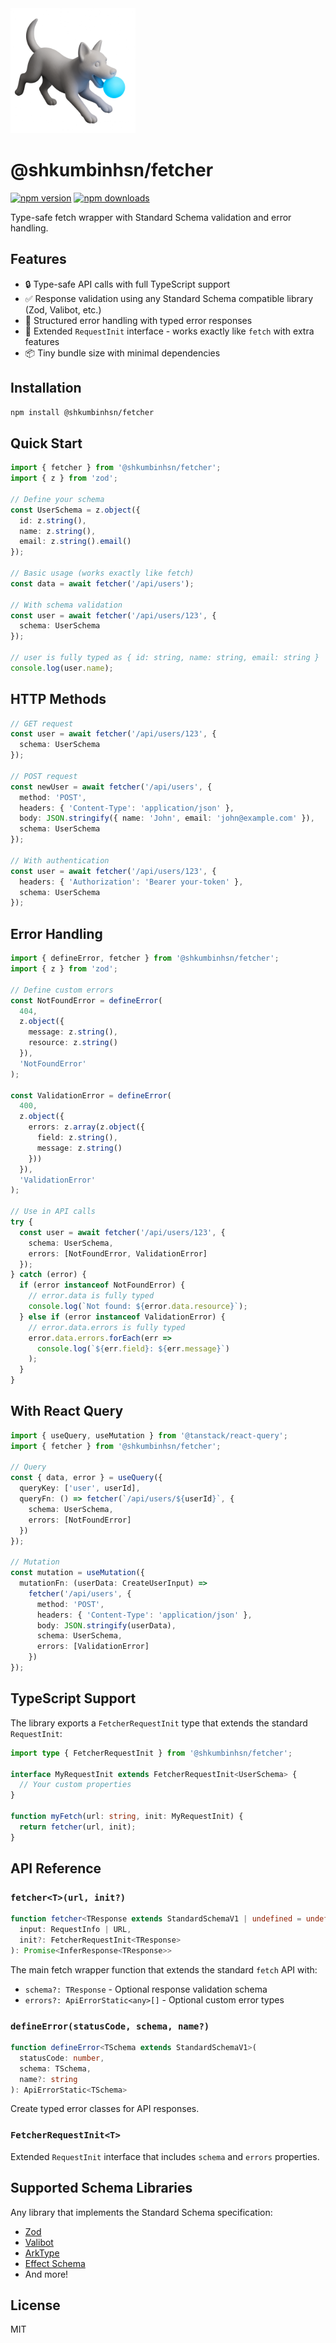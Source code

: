 <img src="./docs/src/assets/img.png" alt="Dog fetching a ball" width="200" />

# @shkumbinhsn/fetcher
[![npm version](https://img.shields.io/npm/v/@shkumbinhsn/fetcher.svg)](https://www.npmjs.com/package/@shkumbinhsn/fetcher)
[![npm downloads](https://img.shields.io/npm/dm/@shkumbinhsn/fetcher.svg)](https://www.npmjs.com/package/@shkumbinhsn/fetcher)

Type-safe fetch wrapper with Standard Schema validation and error handling.

## Features

- 🔒 Type-safe API calls with full TypeScript support
- ✅ Response validation using any Standard Schema compatible library (Zod, Valibot, etc.)
- 🎯 Structured error handling with typed error responses
- 🚀 Extended `RequestInit` interface - works exactly like `fetch` with extra features
- 📦 Tiny bundle size with minimal dependencies

## Installation

```bash
npm install @shkumbinhsn/fetcher
```

## Quick Start

```typescript
import { fetcher } from '@shkumbinhsn/fetcher';
import { z } from 'zod';

// Define your schema
const UserSchema = z.object({
  id: z.string(),
  name: z.string(),
  email: z.string().email()
});

// Basic usage (works exactly like fetch)
const data = await fetcher('/api/users');

// With schema validation
const user = await fetcher('/api/users/123', {
  schema: UserSchema
});

// user is fully typed as { id: string, name: string, email: string }
console.log(user.name);
```

## HTTP Methods

```typescript
// GET request
const user = await fetcher('/api/users/123', {
  schema: UserSchema
});

// POST request
const newUser = await fetcher('/api/users', {
  method: 'POST',
  headers: { 'Content-Type': 'application/json' },
  body: JSON.stringify({ name: 'John', email: 'john@example.com' }),
  schema: UserSchema
});

// With authentication
const user = await fetcher('/api/users/123', {
  headers: { 'Authorization': 'Bearer your-token' },
  schema: UserSchema
});
```

## Error Handling

```typescript
import { defineError, fetcher } from '@shkumbinhsn/fetcher';
import { z } from 'zod';

// Define custom errors
const NotFoundError = defineError(
  404,
  z.object({
    message: z.string(),
    resource: z.string()
  }),
  'NotFoundError'
);

const ValidationError = defineError(
  400,
  z.object({
    errors: z.array(z.object({
      field: z.string(),
      message: z.string()
    }))
  }),
  'ValidationError'
);

// Use in API calls
try {
  const user = await fetcher('/api/users/123', {
    schema: UserSchema,
    errors: [NotFoundError, ValidationError]
  });
} catch (error) {
  if (error instanceof NotFoundError) {
    // error.data is fully typed
    console.log(`Not found: ${error.data.resource}`);
  } else if (error instanceof ValidationError) {
    // error.data.errors is fully typed
    error.data.errors.forEach(err => 
      console.log(`${err.field}: ${err.message}`)
    );
  }
}
```

## With React Query

```typescript
import { useQuery, useMutation } from '@tanstack/react-query';
import { fetcher } from '@shkumbinhsn/fetcher';

// Query
const { data, error } = useQuery({
  queryKey: ['user', userId],
  queryFn: () => fetcher(`/api/users/${userId}`, {
    schema: UserSchema,
    errors: [NotFoundError]
  })
});

// Mutation
const mutation = useMutation({
  mutationFn: (userData: CreateUserInput) => 
    fetcher('/api/users', {
      method: 'POST',
      headers: { 'Content-Type': 'application/json' },
      body: JSON.stringify(userData),
      schema: UserSchema,
      errors: [ValidationError]
    })
});
```

## TypeScript Support

The library exports a `FetcherRequestInit` type that extends the standard `RequestInit`:

```typescript
import type { FetcherRequestInit } from '@shkumbinhsn/fetcher';

interface MyRequestInit extends FetcherRequestInit<UserSchema> {
  // Your custom properties
}

function myFetch(url: string, init: MyRequestInit) {
  return fetcher(url, init);
}
```

## API Reference

### `fetcher<T>(url, init?)`

```typescript
function fetcher<TResponse extends StandardSchemaV1 | undefined = undefined>(
  input: RequestInfo | URL,
  init?: FetcherRequestInit<TResponse>
): Promise<InferResponse<TResponse>>
```

The main fetch wrapper function that extends the standard `fetch` API with:
- `schema?: TResponse` - Optional response validation schema
- `errors?: ApiErrorStatic<any>[]` - Optional custom error types

### `defineError(statusCode, schema, name?)`

```typescript
function defineError<TSchema extends StandardSchemaV1>(
  statusCode: number,
  schema: TSchema,
  name?: string
): ApiErrorStatic<TSchema>
```

Create typed error classes for API responses.

### `FetcherRequestInit<T>`

Extended `RequestInit` interface that includes `schema` and `errors` properties.

## Supported Schema Libraries

Any library that implements the Standard Schema specification:

- [Zod](https://zod.dev)
- [Valibot](https://valibot.dev) 
- [ArkType](https://arktype.io)
- [Effect Schema](https://effect.website/docs/schema/introduction)
- And more!

## License

MIT